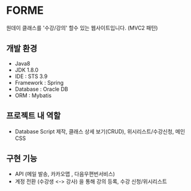 # FORME

원데이 클래스를 '수강/강의' 할수 있는 웹사이트입니다. (MVC2 패턴)



## 개발 환경
- Java8
- JDK 1.8.0
- IDE : STS 3.9
- Framework : Spring
- Database : Oracle DB
- ORM : Mybatis

## 프로젝트 내 역할
- Database Script 제작, 클래스 상세 보기(CRUD), 위시리스트/수강신청, 메인CSS

## 구현 기능
- API (메일 발송, 카카오맵 , 다음우편번서비스)
- 계정 전환 (수강생 <-> 강사) 을 통해 강의 등록, 수강 신청/위시리스트 
